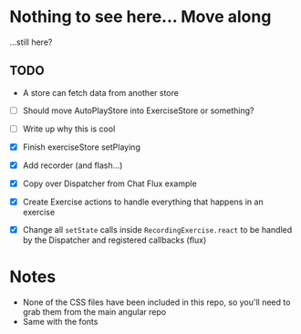 # Nothing to see here... Move along

...still here?

## TODO

- A store can fetch data from another store

- [ ] Should move AutoPlayStore into ExerciseStore or something?
- [ ] Write up why this is cool
- [x] Finish exerciseStore setPlaying
- [x] Add recorder (and flash...)
- [x] Copy over Dispatcher from Chat Flux example
- [x] Create Exercise actions to handle everything that happens in an exercise
- [x] Change all `setState` calls inside `RecordingExercise.react` to be handled by the Dispatcher and registered callbacks (flux)


# Notes

- None of the CSS files have been included in this repo, so you'll need to grab them from the main angular repo
- Same with the fonts
